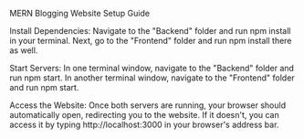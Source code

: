 MERN Blogging Website Setup Guide

Install Dependencies:
Navigate to the "Backend" folder and run npm install in your terminal.
Next, go to the "Frontend" folder and run npm install there as well.

Start Servers:
In one terminal window, navigate to the "Backend" folder and run npm start.
In another terminal window, navigate to the "Frontend" folder and run npm start.

Access the Website:
Once both servers are running, your browser should automatically open, redirecting you to the website. If it doesn't, you can access it by typing http://localhost:3000 in your browser's address bar.
